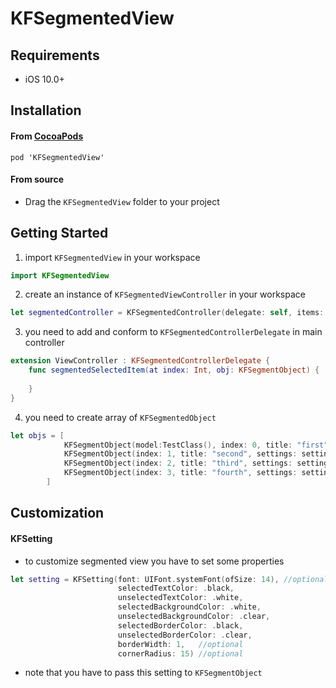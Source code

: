 # KFSegmentedView

## Requirements

* iOS 10.0+

## Installation

#### From [CocoaPods](http://www.cocoapods.org)

`pod 'KFSegmentedView'`

#### From source

* Drag the `KFSegmentedView` folder to your project

## Getting Started

1. import `KFSegmentedView` in your workspace

````swift
import KFSegmentedView
````

2. create an instance of `KFSegmentedViewController` in your workspace

````swift
let segmentedController = KFSegmentedController(delegate: self, items: objs)
````

3. you need to add and conform to `KFSegmentedControllerDelegate` in main controller 

```swift
extension ViewController : KFSegmentedControllerDelegate {
    func segmentedSelectedItem(at index: Int, obj: KFSegmentObject) {
        
    }
}
````

4. you need to create array of `KFSegmentedObject`

````swift
let objs = [
            KFSegmentObject(model:TestClass(), index: 0, title: "first", settings: setting),
            KFSegmentObject(index: 1, title: "second", settings: setting),
            KFSegmentObject(index: 2, title: "third", settings: setting),
            KFSegmentObject(index: 3, title: "fourth", settings: setting)
        ]
````

## Customization

#### KFSetting

- to customize segmented view you have to set some properties

````swift
let setting = KFSetting(font: UIFont.systemFont(ofSize: 14), //optional
                        selectedTextColor: .black,
                        unselectedTextColor: .white,
                        selectedBackgroundColor: .white,
                        unselectedBackgroundColor: .clear,
                        selectedBorderColor: .black,
                        unselectedBorderColor: .clear,
                        borderWidth: 1,   //optional
                        cornerRadius: 15) //optional
````                               

* note that you have to pass this setting to `KFSegmentObject`


